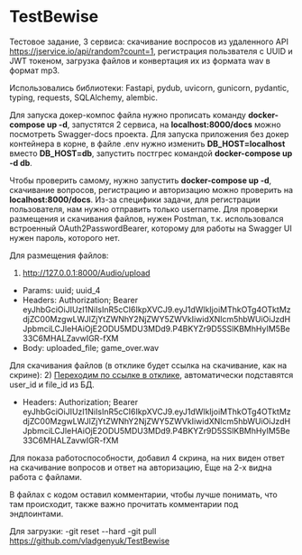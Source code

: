 # TestBewise
Тестовое задание, 3 сервиса: скачивание воспросов из удаленного API https://jservice.io/api/random?count=1, 
регистрация пользвателя с UUID и JWT токеном, загрузка файлов и конвертация их из формата wav в формат mp3.

Использовались библиотеки: Fastapi, pydub, uvicorn, gunicorn, pydantic, typing, requests, SQLAlchemy, alembic.

Для запуска докер-компос файла нужно прописать команду **docker-compose up -d**, запустятся 2 сервиса,
на **localhost:8000/docs** можно посмотреть Swagger-docs проекта. 
Для запуска приложения без докер контейнера в корне, в файле .env нужно изменить
**DB_HOST=localhost** вместо **DB_HOST=db**, запустить постгрес командой **docker-compose up -d db**.

Чтобы проверить самому, нужно запустить **docker-compose up -d**, скачивание вопросов, регистрацию и авторизацию
можно проверить на **localhost:8000/docs**. Из-за специфики задачи, для регистрации пользователя, нам нужно отправить
только username.
Для проверки размещения и скачивания файлов, нужен Postman, т.к. использовался встроенный OAuth2PasswordBearer,
которому для работы на Swagger UI нужен пароль, которого нет. 

Для размещения файлов:
1) http://127.0.0.1:8000/Audio/upload
- Params: uuid; uuid_4
- Headers: Authorization; Bearer eyJhbGciOiJIUzI1NiIsInR5cCI6IkpXVCJ9.eyJ1dWlkIjoiMThkOTg4OTktMzdjZC00MzgwLWJlZjYtZWNhY2NjZWY5ZWVkIiwidXNlcm5hbWUiOiJzdHJpbmciLCJleHAiOjE2ODU5MDU3MDd9.P4BKYZr9D5SSlKBMhHyIM5Be33C6MHALZavwIGR-fXM  
- Body: uploaded_file; game_over.wav

Для скачивания файлов (в отклике будет ссылка на скачивание, как на скрине):
2) <ins>Переходим по ссылке в отклике</ins>, автоматически подставятся user_id и file_id из БД.
- Headers: Authorization; Bearer eyJhbGciOiJIUzI1NiIsInR5cCI6IkpXVCJ9.eyJ1dWlkIjoiMThkOTg4OTktMzdjZC00MzgwLWJlZjYtZWNhY2NjZWY5ZWVkIiwidXNlcm5hbWUiOiJzdHJpbmciLCJleHAiOjE2ODU5MDU3MDd9.P4BKYZr9D5SSlKBMhHyIM5Be33C6MHALZavwIGR-fXM  

Для показа работоспособности, добавил 4 скрина, на них виден ответ на скачивание вопросов и ответ на авторизацию,
Еще на 2-х видна работа с файлами.

В файлах с кодом оставил комментарии, чтобы лучше понимать, что там происходит, также важно прочитать комментарии под
эндпоинтами. 

Для загрузки:
-git reset --hard
-git pull https://github.com/vladgenyuk/TestBewise

